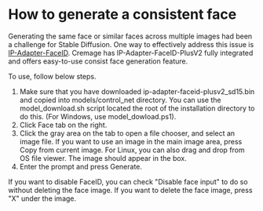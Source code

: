 # How to generate a consistent face
Generating the same face or similar faces across multiple images had been a challenge for Stable Diffusion. One way to effectively address this issue is [IP-Adapter-FaceID](https://huggingface.co/h94/IP-Adapter-FaceID "IP-Adapter-FaceID"). Cremage has IP-Adapter-FaceID-PlusV2 fully integrated and offers easy-to-use consist face generation feature.

To use, follow below steps.

1. Make sure that you have downloaded ip-adapter-faceid-plusv2_sd15.bin and copied into models/control_net directory.  You can use the model_download.sh script located the root of the installation directory to do this. (For Windows, use model_dowload.ps1).
2. Click Face tab on the right.
3. Click the gray area on the tab to open a file chooser, and select an image file.
   If you want to use an image in the main image area, press Copy from current image.
   For Linux, you can also drag and drop from OS file viewer.
   The image should appear in the box.
4. Enter the prompt and press Generate.

If you want to disable FaceID, you can check "Disable face input" to do so without deleting the face image. If you want to delete the face image, press "X" under the image.